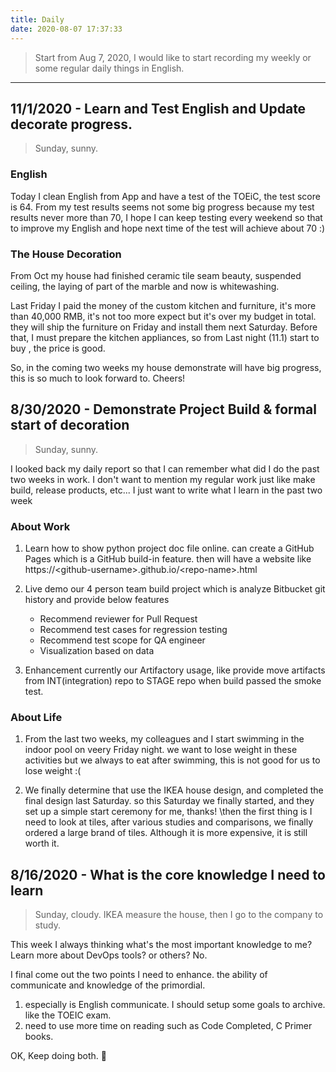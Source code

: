 ```yaml
---
title: Daily 
date: 2020-08-07 17:37:33
---
```


> Start from Aug 7, 2020, I would like to start recording my weekly or some regular daily things in English.

---

## 11/1/2020 - Learn and Test English and Update decorate progress.

> Sunday, sunny.

### English

Today I clean English from App and have a test of the TOEiC, the test score is 64. From my test results seems not some big progress because my test results never more than 70, I hope I can keep testing every weekend so that to improve my English and hope next time of the test will achieve about 70 :)

### The House Decoration

From Oct my house had finished ceramic tile seam beauty, suspended ceiling, the laying of part of the marble and now is whitewashing. 

Last Friday I paid the money of the custom kitchen and furniture, it's more than 40,000 RMB, it's not too more expect but it's over my budget in total. they will ship the furniture on Friday and install them next Saturday. Before that, I must prepare the kitchen appliances, so from Last night (11.1) start to buy , the price is good. 

So, in the coming two weeks my house demonstrate will have big progress, this is so much to look forward to. Cheers!

## 8/30/2020 - Demonstrate Project Build & formal start of decoration

> Sunday, sunny.

I looked back my daily report so that I can remember what did I do the past two weeks in work. I don't want to mention my regular work just like make build, release products, etc... I just want to write what I learn in the past two week

### About Work

1. Learn how to show python project doc file online. can create a GitHub Pages which is a GitHub build-in feature. then will have a website like https://\<github-username\>.github.io/\<repo-name\>.html

2. Live demo our 4 person team build project which is analyze Bitbucket git history and provide below features

    * Recommend reviewer for Pull Request
    * Recommend test cases for regression testing 
    * Recommend test scope for QA engineer
    * Visualization based on data

3. Enhancement currently our Artifactory usage, like provide move artifacts from INT(integration) repo to STAGE repo when build passed the smoke test.

### About Life

1. From the last two weeks,  my colleagues and I start swimming in the indoor pool on veery Friday night. we want to lose weight in these activities but we always to eat after swimming, this is not good for us to lose weight :(

2. We finally determine that use the IKEA house design, and completed the final design last Saturday. so this Saturday we finally started, and they set up a simple start ceremony for me, thanks! \then the first thing is I need to look at tiles, after various studies and comparisons, we finally ordered a large brand of tiles. Although it is more expensive, it is still worth it.


## 8/16/2020 - What is the core knowledge I need to learn

> Sunday, cloudy. IKEA measure the house, then I go to the company to study.

This week I always thinking what's the most important knowledge to me? Learn more about DevOps tools? or others? No. 

I final come out the two points I need to enhance. the ability of communicate and knowledge of the primordial.

1. especially is English communicate. I should setup some goals to archive. like the TOEIC exam.
2. need to use more time on reading such as Code Completed, C Primer books.

OK, Keep doing both. 💪
